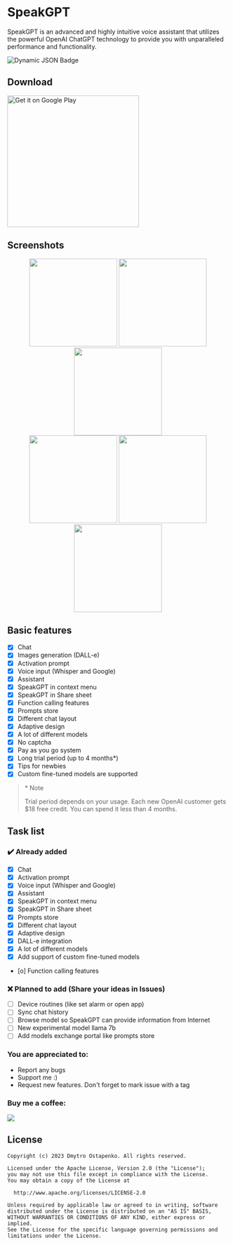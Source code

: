 # SpeakGPT

SpeakGPT is an advanced and highly intuitive voice assistant that utilizes the powerful OpenAI ChatGPT technology to provide you with unparalleled performance and functionality.

![Dynamic JSON Badge](https://img.shields.io/badge/dynamic/json?url=https%3A%2F%2Fgpt.teslasoft.org%2Fstatistics.php&query=download_count&label=downloads&color=green)

## Download

<a href='https://play.google.com/store/apps/details?id=org.teslasoft.assistant&pcampaignid=pcampaignidMKT-Other-global-all-co-prtnr-py-PartBadge-Mar2515-1'><img alt='Get it on Google Play' src='https://play.google.com/intl/en_us/badges/static/images/badges/en_badge_web_generic.png' width='300'/></a>

## Screenshots

<div align = "center">
	<img src="https://gpt.teslasoft.org/s/1.png" width="200"/>
	<img src="https://gpt.teslasoft.org/s/2.png" width="200"/>
	<img src="https://gpt.teslasoft.org/s/3.png" width="200"/>
</div>
<div align = "center">
	<img src="https://gpt.teslasoft.org/s/4.png" width="200"/>
	<img src="https://gpt.teslasoft.org/s/6.png" width="200"/>
	<img src="https://gpt.teslasoft.org/s/8.png" width="200"/>
</div>

## Basic features

- [x] Chat
- [x] Images generation (DALL-e)
- [x] Activation prompt
- [x] Voice input (Whisper and Google)
- [x] Assistant
- [x] SpeakGPT in context menu
- [x] SpeakGPT in Share sheet
- [x] Function calling features
- [x] Prompts store
- [x] Different chat layout
- [x] Adaptive design
- [x] A lot of different models
- [x] No captcha
- [x] Pay as you go system
- [x] Long trial period (up to 4 months*)
- [x] Tips for newbies
- [x] Custom fine-tuned models are supported

> \* Note
>
> Trial period depends on your usage. Each new OpenAI customer gets $18 free credit. You can spend it less than 4 months.

## Task list

### ✔️ Already added

- [x] Chat
- [x] Activation prompt
- [x] Voice input (Whisper and Google)
- [x] Assistant
- [x] SpeakGPT in context menu
- [x] SpeakGPT in Share sheet
- [x] Prompts store
- [x] Different chat layout
- [x] Adaptive design
- [x] DALL-e integration
- [x] A lot of different models
- [x] Add support of custom fine-tuned models
- [o] Function calling features

### ❌ Planned to add (Share your ideas in Issues)

- [ ] Device routines (like set alarm or open app)
- [ ] Sync chat history
- [ ] Browse model so SpeakGPT can provide information from Internet
- [ ] New experimental model llama 7b
- [ ] Add models exchange portal like prompts store

### You are appreciated to:

- Report any bugs
- Support me :)
- Request new features. Don't forget to mark issue with a tag


### Buy me a coffee:

<a href = "https://www.paypal.com/donate/?hosted_button_id=KR6BRY2BPEQTL"><img src = "https://www.paypalobjects.com/en_US/i/btn/btn_donateCC_LG.gif"></a>

## License

```
Copyright (c) 2023 Dmytro Ostapenko. All rights reserved.

Licensed under the Apache License, Version 2.0 (the "License");
you may not use this file except in compliance with the License.
You may obtain a copy of the License at

  http://www.apache.org/licenses/LICENSE-2.0

Unless required by applicable law or agreed to in writing, software
distributed under the License is distributed on an "AS IS" BASIS,
WITHOUT WARRANTIES OR CONDITIONS OF ANY KIND, either express or implied.
See the License for the specific language governing permissions and
limitations under the License.
```